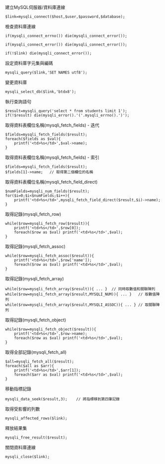 建立MySQL伺服器/資料庫連線
```
$link=mysqli_connect($host,$user,$password,$database);
```

檢查資料庫連線
```
if(mysqli_connect_errno()) die(mysqli_connect_error());
```

```
if(mysqli_connect_error()) die(mysqli_connect_error());
```

```
if(!$link) die(mysqli_connect_error());
```

設定資料庫字元集與編碼
```
mysqli_query($link,'SET NAMES utf8');
```

變更資料庫
```
mysqli_select_db($link,'btdx8');
```

執行查詢語句
```
$result=mysqli_query('select * from students limit 1');
if(!$result) die(mysqli_error().'('.mysqli_errno().')');
```

取得資料表欄位名稱(mysqli_fetch_fields) - 迭代
```
$fields=mysqli_fetch_fields($result);
foreach($fields as $val){
	printf('<td>%s</td>',$val->name);
}
```

取得資料表欄位名稱(mysqli_fetch_fields) - 索引
```
$fields=mysqli_fetch_fields($result);
$fields[1]->name;	// 取得第二個欄位的名稱
```

取得資料表欄位名稱(mysqli_fetch_field_direct)
```
$numFields=mysqli_num_fields($result);
for($i=0;$i<$numFields;$i++){
	printf('<td>%s</td>',mysqli_fetch_field_direct($result,$i)->name);
}
```

取得記錄(mysqli_fetch_row)
```
while($row=mysqli_fetch_row($result)){
	printf('<td>%s</td>',$row[0]);
	foreach($row as $val) printf('<td>%s</td>',$val);
}
```

取得記錄(mysqli_fetch_assoc)
```
while($row=mysqli_fetch_assoc($result)){
	printf('<td>%s</td>',$row['name']);
	foreach($row as $val) printf('<td>%s</td>',$val);
}
```

取得記錄(mysqli_fetch_array)
```
while($row=mysqli_fetch_array($result)){ ... }	// 同時取數值和關聯陣列
while($row=mysqli_fetch_array($result,MYSQLI_NUM)){ ... }	// 取數值陣列
while($row=mysqli_fetch_array($result,MYSQLI_ASSOC)){ ... }	// 取關聯陣列
```

取得記錄(mysqli_fetch_object)
```
while($row=mysqli_fetch_object($result)){
	printf('<td>%s</td>',$row->name);
	foreach($row as $val) printf('<td>%s</td>',$val);
}
```

取得全部記錄(mysqli_fetch_all)
```
$all=mysqli_fetch_all($result);
foreach($all as $arr){
	printf('<td>%s</td>',$arr[1]);
	foreach($arr as $val) printf('<td>%s</td>',$val);
}
```

移動指標記錄
```
mysqli_data_seek($result,3);	// 將指標移到第四筆記錄
```

取得受影響的列數
```
mysqli_affected_rows($link);
```

釋放結果集
```
mysqli_free_result($result);
```

關閉資料庫連線
```
mysqli_close($link);
```